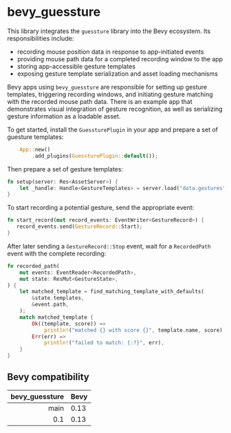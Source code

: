 # bevy_guessture

This library integrates the `guessture` library into the Bevy ecosystem. Its responsibilities include:
* recording mouse position data in response to app-initiated events
* providing mouse path data for a completed recording window to the app
* storing app-accessible gesture templates
* exposing gesture template serialization and asset loading mechanisms

Bevy apps using `bevy_guessture` are responsible for setting up gesture templates,
triggering recording windows, and initiating gesture matching with the recorded mouse path data.
There is an example app that demonstrates visual integration of gesture recognition, as well as
serializing gesture information as a loadable asset.

To get started, install the `GuessturePlugin` in your app and prepare a set of guesture templates:
```rs
    App::new()
        .add_plugins(GuessturePlugin::default());
```
Then prepare a set of gesture templates:
```rs
fn setup(server: Res<AssetServer>) {
    let _handle: Handle<GestureTemplates> = server.load("data.gestures");
}
```

To start recording a potential gesture, send the appropriate event:
```rs
fn start_record(mut record_events: EventWriter<GestureRecord>) {
   record_events.send(GestureRecord::Start);
}
```

After later sending a `GestureRecord::Stop` event, wait for a `RecordedPath` event with the complete recording:
```rs
fn recorded_path(
    mut events: EventReader<RecordedPath>,
    mut state: ResMut<GestureState>,
) {
    let matched_template = find_matching_template_with_defaults(
        &state.templates,
        &event.path,
    );
    match matched_template {
        Ok((template, score)) =>
            println!("matched {} with score {}", template.name, score),
        Err(err) =>
            println!("failed to match: {:?}", err),
    }
}
```

## Bevy compatibility

| bevy_guessture | Bevy |
|---------------:|------|
| main           | 0.13  |
| 0.1            | 0.13  |
